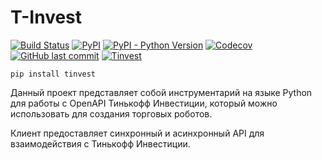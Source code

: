 # T-Invest

[![Build Status](https://api.travis-ci.com/daxartio/tinvest.svg?branch=master)](https://travis-ci.com/daxartio/tinvest)
[![PyPI](https://img.shields.io/pypi/v/tinvest)](https://pypi.org/project/tinvest/)
[![PyPI - Python Version](https://img.shields.io/pypi/pyversions/tinvest)](https://www.python.org/downloads/)
[![Codecov](https://img.shields.io/codecov/c/github/daxartio/tinvest)](https://travis-ci.com/daxartio/tinvest)
[![GitHub last commit](https://img.shields.io/github/last-commit/daxartio/tinvest)](https://github.com/daxartio/tinvest)
[![Tinvest](https://img.shields.io/github/stars/daxartio/tinvest?style=social)](https://github.com/daxartio/tinvest)

```
pip install tinvest
```

Данный проект представляет собой инструментарий на языке Python для работы с OpenAPI Тинькофф Инвестиции, который можно использовать для создания торговых роботов.

Клиент предоставляет синхронный и асинхронный API для взаимодействия с Тинькофф Инвестиции.
